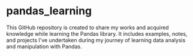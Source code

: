 # pandas_learning
This GitHub repository is created to share my works and acquired knowledge while learning the Pandas library. It includes examples, notes, and projects I've undertaken during my journey of learning data analysis and manipulation with Pandas.
